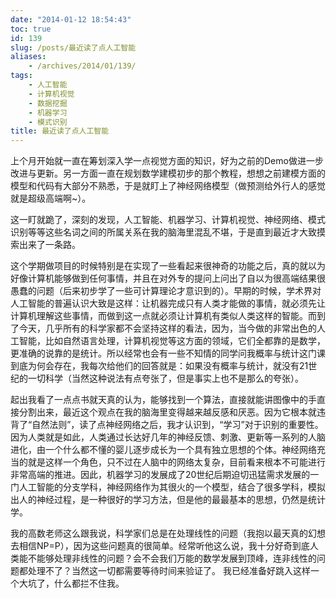 ```yaml
---
date: "2014-01-12 18:54:43"
toc: true
id: 139
slug: /posts/最近读了点人工智能
aliases:
    - /archives/2014/01/139/
tags:
    - 人工智能
    - 计算机视觉
    - 数据挖掘
    - 机器学习
    - 模式识别
title: 最近读了点人工智能
---
```


上个月开始就一直在筹划深入学一点视觉方面的知识，好为之前的Demo做进一步改进与更新。另一方面一直在规划数学建模初步的那个教程，想想之前建模方面的模型和代码有大部分不熟悉，于是就盯上了神经网络模型（做预测给外行人的感觉就是超级高端啊~）。

这一盯就跪了，深刻的发现，人工智能、机器学习、计算机视觉、神经网络、模式识别等等这些名词之间的所属关系在我的脑海里混乱不堪，于是直到最近才大致摸索出来了一条路。

<!-- more -->

这个学期做项目的时候特别是在实现了一些看起来很神奇的功能之后，真的就以为好像计算机能够做到任何事情，并且在对外专的提问上问出了自以为很高端结果很愚蠢的问题（后来初步学了一些可计算理论才意识到的）。早期的时候，学术界对人工智能的普遍认识大致是这样：让机器完成只有人类才能做的事情，就必须先让计算机理解这些事情，而做到这一点就必须让计算机有类似人类这样的智能。而到了今天，几乎所有的科学家都不会坚持这样的看法，因为，当今做的非常出色的人工智能，比如自然语言处理，计算机视觉等这方面的领域，它们全都靠的是数学，更准确的说靠的是统计。所以经常也会有一些不知情的同学问我概率与统计这门课到底为何会存在，我每次给他们的回答就是：如果没有概率与统计，就没有21世纪的一切科学（当然这种说法有点夸张了，但是事实上也不是那么的夸张）。

起出我看了一点点书就天真的认为，能够找到一个算法，直接就能讲图像中的手直接分割出来，最近这个观点在我的脑海里变得越来越反感和厌恶。因为它根本就违背了“自然法则”，读了点神经网络之后，我才认识到，“学习”对于识别的重要性。因为人类就是如此，人类通过长达好几年的神经反馈、刺激、更新等一系列的人脑进化，由一个什么都不懂的婴儿逐步成长为一个具有独立思想的个体。神经网络充当的就是这样一个角色，只不过在人脑中的网络太复杂，目前看来根本不可能进行非常高端的推进。因此，机器学习的发展成了20世纪后期迫切迅猛需求发展的一门人工智能的分支学科，神经网络作为其很火的一个模型，结合了很多学科，模拟出人的神经过程，是一种很好的学习方法，但是他的最最基本的思想，仍然是统计学。

我的高数老师这么跟我说，科学家们总是在处理线性的问题（我抱以最天真的幻想去相信NP=P），因为这些问题真的很简单。经常听他这么说，我十分好奇到底人类能不能够处理非线性的问题？会不会我们万能的数学发展到顶峰，连非线性的问题都处理不了？当然这一切都需要等待时间来验证了。
我已经准备好跳入这样一个大坑了，什么都拦不住我。